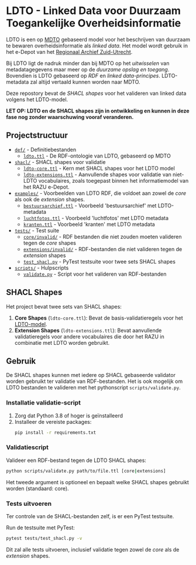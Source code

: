 # LDTO - Linked Data voor Duurzaam Toegankelijke Overheidsinformatie

LDTO is een op [MDTO](https://www.nationaalarchief.nl/archiveren/mdto) gebaseerd model voor het beschrijven van duurzaam te bewaren overheidsinformatie als *linked data*. Het model wordt gebruik in het e-Depot van het [Regionaal Archief Zuid-Utrecht](https://www.razu.nl/).

Bij LDTO ligt de nadruk minder dan bij MDTO op het *uitwisselen* van metadatagegevens maar meer op de *duurzame opslag en toegang*. Bovendien is LDTO gebaseerd op *RDF* en *linked data-principes*. LDTO-metadata zal altijd vertaald kunnen worden naar MDTO.

Deze repostory bevat de *SHACL shapes* voor het valideren van linked data volgens het LDTO-model.

**LET OP: LDTO en de SHACL shapes zijn in ontwikkeling en kunnen in deze fase nog zonder waarschuwing vooraf veranderen.**


## Projectstructuur

- [`def/`](def/) - Definitiebestanden
  - [`ldto.ttl`](def/ldto.ttl) - De RDF-ontologie van LDTO, gebaseerd op MDTO
- [`shacl/`](shacl/) - SHACL shapes voor validatie
  - [`ldto-core.ttl`](shacl/ldto-core.ttl) - Kern met SHACL shapes voor het LDTO model
  - [`ldto-extensions.ttl`](shacl/ldto-extensions.ttl) - Aanvullende shapes voor validatie van niet-LDTO vocabulaires, zoals toegepast binnen het informatiemodel van het RAZU e-Depot.
- [`examples/`](examples/) - Voorbeelden van LDTO RDF, die voldoet aan zowel de *core* als ook de *extension* shapes.
  - [`bestuursarchief.ttl`](examples/bestuursarchief.ttl) - Voorbeeld 'bestuursarchief' met LDTO-metadata
  - [`luchtfotos.ttl`](examples/luchtfotos.ttl) - Voorbeeld 'luchtfotos' met LDTO metadata
  - [`kranten.ttl`](examples/kranten.ttl) - Voorbeeld 'kranten' met LDTO metadata
- [`tests/`](tests/) - Test suite
  - [`core/invalid/`](tests/core/invalid/) - RDF bestanden die niet zouden moeten valideren tegen de *core* shapes
  - [`extensions/invalid/`](tests/extensions/invalid/) - RDF-bestanden die niet valideren tegen de *extension* shapes
  - [`test_shacl.py`](tests/test_shacl.py) - PyTest testsuite voor twee sets SHACL shapes
- [`scripts/`](scripts/) - Hulpscripts
  - [`validate.py`](scripts/validate.py) - Script voor het valideren van RDF-bestanden

## SHACL Shapes

Het project bevat twee sets van SHACL shapes:

1. **Core Shapes** (`ldto-core.ttl`): Bevat de basis-validatieregels voor het [LDTO-model](def/ldto.ttl).
2. **Extension Shapes** (`ldto-extensions.ttl`): Bevat aanvullende validatieregels voor andere vocabulaires die door het RAZU in combinatie met LDTO worden gebruikt.

## Gebruik

De SHACL shapes kunnen met iedere op SHACL gebaseerde validator worden gebruikt ter validatie van RDF-bestanden. Het is ook mogelijk om LDTO bestanden te valideren met het pythonscript `scripts/validate.py`.

### Installatie validatie-script

1. Zorg dat Python 3.8 of hoger is geïnstalleerd
2. Installeer de vereiste packages:
   ```bash
   pip install -r requirements.txt
   ```

### Validatiescript

Valideer een RDF-bestand tegen de LDTO SHACL shapes:

```bash
python scripts/validate.py path/to/file.ttl [core|extensions]
```

Het tweede argument is optioneel en bepaalt welke SHACL shapes gebruikt worden (standaard: core).

### Tests uitvoeren

Ter controle van de SHACL-bestanden zelf, is er een PyTest testsuite.

Run de testsuite met PyTest:

```bash
pytest tests/test_shacl.py -v
```

Dit zal alle tests uitvoeren, inclusief validatie tegen zowel de *core* als de *extension* shapes.
